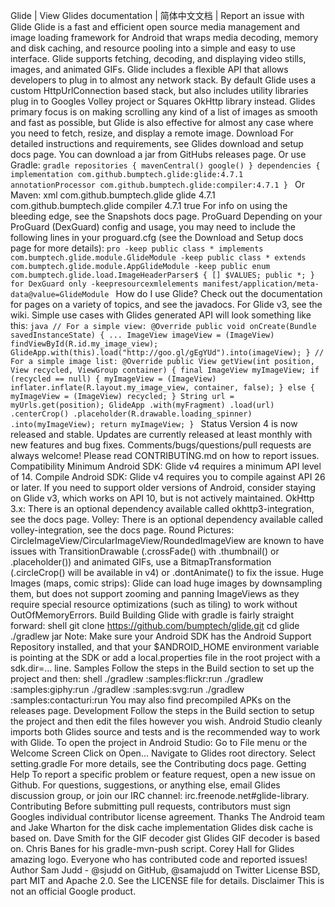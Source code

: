 Glide | View Glides documentation | 简体中文文档 | Report an issue with Glide Glide is a fast and efficient open source media management and image loading framework for Android that wraps media decoding, memory and disk caching, and resource pooling into a simple and easy to use interface. Glide supports fetching, decoding, and displaying video stills, images, and animated GIFs. Glide includes a flexible API that allows developers to plug in to almost any network stack. By default Glide uses a custom HttpUrlConnection based stack, but also includes utility libraries plug in to Googles Volley project or Squares OkHttp library instead. Glides primary focus is on making scrolling any kind of a list of images as smooth and fast as possible, but Glide is also effective for almost any case where you need to fetch, resize, and display a remote image. Download For detailed instructions and requirements, see Glides download and setup docs page. You can download a jar from GitHubs releases page. Or use Gradle: ```gradle repositories { mavenCentral() google() } dependencies { implementation com.github.bumptech.glide:glide:4.7.1 annotationProcessor com.github.bumptech.glide:compiler:4.7.1 } ``` Or Maven: xml <dependency> <groupId>com.github.bumptech.glide</groupId> <artifactId>glide</artifactId> <version>4.7.1</version> </dependency> <dependency> <groupId>com.github.bumptech.glide</groupId> <artifactId>compiler</artifactId> <version>4.7.1</version> <optional>true</optional> </dependency> For info on using the bleeding edge, see the Snapshots docs page. ProGuard Depending on your ProGuard (DexGuard) config and usage, you may need to include the following lines in your proguard.cfg (see the Download and Setup docs page for more details): ```pro -keep public class * implements com.bumptech.glide.module.GlideModule -keep public class * extends com.bumptech.glide.module.AppGlideModule -keep public enum com.bumptech.glide.load.ImageHeaderParser$ { [] $VALUES; public *; } for DexGuard only -keepresourcexmlelements manifest/application/meta-data@value=GlideModule ``` How do I use Glide? Check out the documentation for pages on a variety of topics, and see the javadocs. For Glide v3, see the wiki. Simple use cases with Glides generated API will look something like this: ```java // For a simple view: @Override public void onCreate(Bundle savedInstanceState) { ... ImageView imageView = (ImageView) findViewById(R.id.my_image_view); GlideApp.with(this).load("http://goo.gl/gEgYUd").into(imageView); } // For a simple image list: @Override public View getView(int position, View recycled, ViewGroup container) { final ImageView myImageView; if (recycled == null) { myImageView = (ImageView) inflater.inflate(R.layout.my_image_view, container, false); } else { myImageView = (ImageView) recycled; } String url = myUrls.get(position); GlideApp .with(myFragment) .load(url) .centerCrop() .placeholder(R.drawable.loading_spinner) .into(myImageView); return myImageView; } ``` Status Version 4 is now released and stable. Updates are currently released at least monthly with new features and bug fixes. Comments/bugs/questions/pull requests are always welcome! Please read CONTRIBUTING.md on how to report issues. Compatibility Minimum Android SDK: Glide v4 requires a minimum API level of 14. Compile Android SDK: Glide v4 requires you to compile against API 26 or later. If you need to support older versions of Android, consider staying on Glide v3, which works on API 10, but is not actively maintained. OkHttp 3.x: There is an optional dependency available called okhttp3-integration, see the docs page. Volley: There is an optional dependency available called volley-integration, see the docs page. Round Pictures: CircleImageView/CircularImageView/RoundedImageView are known to have issues with TransitionDrawable (.crossFade() with .thumbnail() or .placeholder()) and animated GIFs, use a BitmapTransformation (.circleCrop() will be available in v4) or .dontAnimate() to fix the issue. Huge Images (maps, comic strips): Glide can load huge images by downsampling them, but does not support zooming and panning ImageViews as they require special resource optimizations (such as tiling) to work without OutOfMemoryErrors. Build Building Glide with gradle is fairly straight forward: shell git clone https://github.com/bumptech/glide.git cd glide ./gradlew jar Note: Make sure your Android SDK has the Android Support Repository installed, and that your $ANDROID_HOME environment variable is pointing at the SDK or add a local.properties file in the root project with a sdk.dir=... line. Samples Follow the steps in the Build section to set up the project and then: shell ./gradlew :samples:flickr:run ./gradlew :samples:giphy:run ./gradlew :samples:svg:run ./gradlew :samples:contacturi:run You may also find precompiled APKs on the releases page. Development Follow the steps in the Build section to setup the project and then edit the files however you wish. Android Studio cleanly imports both Glides source and tests and is the recommended way to work with Glide. To open the project in Android Studio: Go to File menu or the Welcome Screen Click on Open... Navigate to Glides root directory. Select setting.gradle For more details, see the Contributing docs page. Getting Help To report a specific problem or feature request, open a new issue on Github. For questions, suggestions, or anything else, email Glides discussion group, or join our IRC channel: irc.freenode.net#glide-library. Contributing Before submitting pull requests, contributors must sign Googles individual contributor license agreement. Thanks The Android team and Jake Wharton for the disk cache implementation Glides disk cache is based on. Dave Smith for the GIF decoder gist Glides GIF decoder is based on. Chris Banes for his gradle-mvn-push script. Corey Hall for Glides amazing logo. Everyone who has contributed code and reported issues! Author Sam Judd - @sjudd on GitHub, @samajudd on Twitter License BSD, part MIT and Apache 2.0. See the LICENSE file for details. Disclaimer This is not an official Google product.